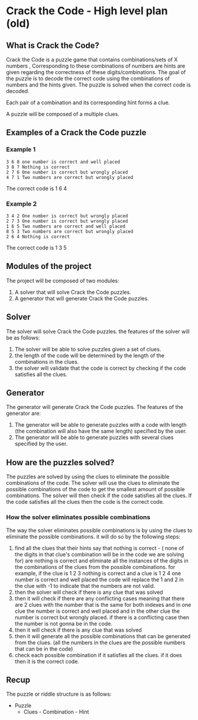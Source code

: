 <!-- this file will be used to create a high level planing document for a project using ChatGPT. 
The project will be able to generate Crack the Code puzzles. 
The project will also be have a Solver that can solve Crack the Code puzzles.
-->

# Crack the Code - High level plan (old)

## What is Crack the Code?

Crack the Code is a puzzle game that contains combinations/sets of X numbers , Corresponding to these combinations of numbers are hints are given regarding the correctness of these digits/combinations. The goal of the puzzle is to decode the correct code using the combinations of numbers and the hints given. The puzzle is solved when the correct code is decoded.

Each pair of a combination and its corresponding hint forms a clue.

A puzzle will be composed of a multiple clues.

## Examples of a Crack the Code puzzle

### Example 1

```
3 6 8 one number is correct and well placed 
3 8 7 Nothing is correct
2 7 6 One number is correct but wrongly placed
4 7 1 Two numbers are correct but wrongly placed
```

The correct code is 1 6 4

### Example 2

```
3 4 2 One number is correct but wrongly placed
2 7 3 One number is correct but wrongly placed
1 6 5 Two numbers are correct and well placed
8 5 3 Two numbers are correct but wrongly placed
2 6 4 Nothing is correct
```

The correct code is 1 3 5


## Modules of the project

The project will be composed of two modules:

1. A solver that will solve Crack the Code puzzles.
2. A generator that will generate Crack the Code puzzles.

## Solver

The solver will solve Crack the Code puzzles.
the features of the solver will be as follows:

1. The solver will be able to solve puzzles given a set of clues.
2. the length of the code will be determined by the length of the combinations in the clues.
3. the solver will validate that the code is correct by checking if the code satisfies all the clues.

## Generator

The generator will generate Crack the Code puzzles.
The features of the generator are:

1. The generator will be able to generate puzzles with a code with length (the combination will also have the same length) specified by the user.
2. The generator will be able to generate puzzles with several clues specified by the user.

## How are the puzzles solved?

The puzzles are solved by using the clues to eliminate the possible combinations of the code. The solver will use the clues to eliminate the possible combinations of the code to get the smallest amount of possible combinations. The solver will then check if the code satisfies all the clues. If the code satisfies all the clues then the code is the correct code.

### How the solver eliminates possible combinations

The way the solver eliminates possible combinations is by using the clues to eliminate the possible combinations. it will do so by the following steps:

1. find all the clues that their hints say that nothing is correct - ( none of the digits in that clue's combination will be in the code we are solving for) are nothing is correct and eliminate all the instances of the digits in the combinations of the clues from the possible combinations.
for example, if the clue is 1 2 3 nothing is correct and a clue is 1 2 4 one number is correct and well placed the code will replace the 1 and 2 in the clue with -1 to indicate that the numbers are not valid.
2. then the solver will check if there is any clue that was solved
3. then it will check if there are any conflicting cases meaning that there are 2 clues with the number that is the same for both indexes and in one clue the number is correct and well placed and in the other clue the number is correct but wrongly placed. if there is a conflicting case then the number is not gonna be in the code.
4. then it will check if there is any clue that was solved
5. then it will generate all the possible combinations that can be generated from the clues. (all the numbers in the clues are the possible numbers that can be in the code)
6. check each possible combination if it satisfies all the clues. if it does then it is the correct code.

## Recup

The puzzle or riddle structure is as follows:

- Puzzle
  - Clues
        - Combination
        - Hint
